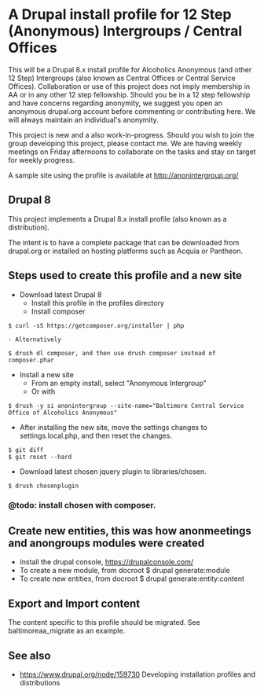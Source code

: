 # A Drupal install profile for 12 Step (Anonymous) Intergroups / Central Offices

This will be a Drupal 8.x install profile for Alcoholics Anonymous (and other 12 Step) Intergroups (also known as Central Offices or Central Service Offices). Collaboration or use of this project does not imply membership in AA or in any other 12 step fellowship. Should you be in a 12 step fellowship and have concerns regarding anonymity, we suggest you open an anonymous drupal.org account before commenting or contributing here. We will always maintain an individual's anonymity.

This project is new and a also work-in-progress. Should you wish to join the group developing this project, please contact me. We are having weekly meetings on Friday afternoons to collaborate on the tasks and stay on target for weekly progress.

A sample site using the profile is available at http://anonintergroup.org/

## Drupal 8

This project implements a Drupal 8.x install profile (also known as a distribution).

The intent is to have a complete package that can be downloaded from drupal.org or installed on hosting platforms
such as Acquia or Pantheon.

## Steps used to create this profile and a new site

* Download latest Drupal 8
  - Install this profile in the profiles directory
  - Install composer
```
$ curl -sS https://getcomposer.org/installer | php
```
    - Alternatively
```
$ drush dl composer, and then use drush composer instead of composer.phar
```
* Install a new site
  - From an empty install, select "Anonymous Intergroup"
  - Or with
```
$ drush -y si anonintergroup --site-name="Baltimore Central Service Office of Alcoholics Anonymous"
```
  - After installing the new site, move the settings changes to settings.local.php, and then reset the changes.
```
$ git diff
$ git reset --hard
```

* Download latest chosen jquery plugin to libraries/chosen.
```
$ drush chosenplugin
```

### @todo: install chosen with composer.

## Create new entities, this was how anonmeetings and anongroups modules were created

  - Install the drupal console, https://drupalconsole.com/
  - To create a new module, from docroot $ drupal generate:module
  - To create new entities, from docroot $ drupal generate:entity:content

## Export and Import content

  The content specific to this profile should be migrated. See baltimoreaa_migrate as an example.

## See also

* https://www.drupal.org/node/159730 Developing installation profiles and distributions
